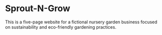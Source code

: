 # Sprout-N-Grow
This is a five-page website for a fictional nursery garden business focused on sustainability and eco-friendly gardening  practices.
